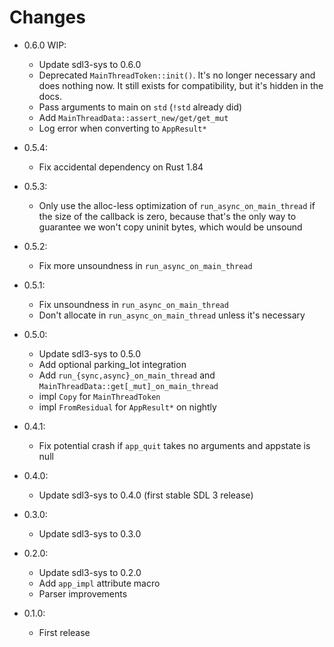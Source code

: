 # Changes

- 0.6.0 WIP:
    - Update sdl3-sys to 0.6.0
    - Deprecated `MainThreadToken::init()`. It's no longer necessary and does nothing now.
      It still exists for compatibility, but it's hidden in the docs.
    - Pass arguments to main on `std` (`!std` already did)
    - Add `MainThreadData::assert_new/get/get_mut`
    - Log error when converting to `AppResult*`

- 0.5.4:
    - Fix accidental dependency on Rust 1.84

- 0.5.3:
    - Only use the alloc-less optimization of `run_async_on_main_thread` if the size of
      the callback is zero, because that's the only way to guarantee we won't copy
      uninit bytes, which would be unsound

- 0.5.2:
    - Fix more unsoundness in `run_async_on_main_thread`

- 0.5.1:
    - Fix unsoundness in `run_async_on_main_thread`
    - Don't allocate in `run_async_on_main_thread` unless it's necessary

- 0.5.0:
    - Update sdl3-sys to 0.5.0
    - Add optional parking_lot integration
    - Add `run_{sync,async}_on_main_thread` and `MainThreadData::get[_mut]_on_main_thread`
    - impl `Copy` for `MainThreadToken`
    - impl `FromResidual` for `AppResult*` on nightly

- 0.4.1:
    - Fix potential crash if `app_quit` takes no arguments and appstate is null

- 0.4.0:
    - Update sdl3-sys to 0.4.0 (first stable SDL 3 release)

- 0.3.0:
    - Update sdl3-sys to 0.3.0

- 0.2.0:
    - Update sdl3-sys to 0.2.0
    - Add `app_impl` attribute macro
    - Parser improvements

- 0.1.0:
    - First release
